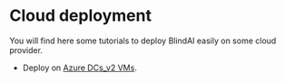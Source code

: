 # Cloud deployment

You will find here some tutorials to deploy BlindAI easily on some cloud provider.&#x20;

* Deploy on [Azure DCs\_v2 VMs](azure-dcxs\_v2.md).
